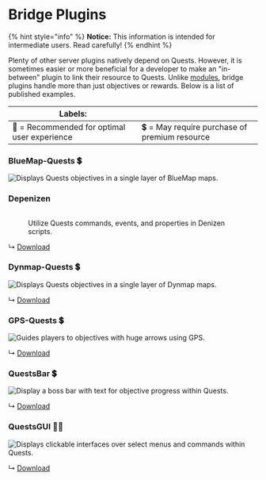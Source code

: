 # Bridge Plugins

{% hint style="info" %}
**Notice:** This information is intended for intermediate users. Read carefully!
{% endhint %}

Plenty of other server plugins natively depend on Quests. However, it is sometimes easier or more beneficial for a developer to make an "in-between" plugin to link their resource to Quests. Unlike [modules](https://github.com/PikaMug/Quests/wiki/Casual-%E2%80%90-Modules), bridge plugins handle more than just objectives or rewards. Below is a list of published examples.

| Labels:                                      |                                               |
| -------------------------------------------- | --------------------------------------------- |
| 🌟 = Recommended for optimal user experience | 💲 = May require purchase of premium resource |

### BlueMap-Quests 💲

![Displays Quests objectives in a single layer of BlueMap maps.](../.gitbook/assets/blue.png)



### Depenizen

<figure><img src="https://i.alexgoodwin.media/i/misc/e539a9.png" alt=""><figcaption><p>Utilize Quests commands, events, and properties in Denizen scripts.</p></figcaption></figure>

↳ [Download](https://github.com/DenizenScript/Depenizen)

### Dynmap-Quests 💲

![Displays Quests objectives in a single layer of Dynmap maps.](https://i.imgur.com/cjS4crB.png)

↳ [Download](https://www.spigotmc.org/resources/dynmap-quests.65987/)

### GPS-Quests 💲

![Guides players to objectives with huge arrows using GPS.](https://camo.githubusercontent.com/b7330dd49cc77246b603c4802ebcffcecedbc9d9cd4ddba147d24fe0e06e10b9/68747470733a2f2f692e696d6775722e636f6d2f484a5979487a4d2e706e67)

↳ [Download](https://www.spigotmc.org/resources/gps-quests.67835/)

### QuestsBar 💲

![Display a boss bar with text for objective progress within Quests.](https://i.imgur.com/9jVAdn9.png)

↳ [Download](https://www.spigotmc.org/resources/questsbar.100634/)

### QuestsGUI 🌟💲

![Displays clickable interfaces over select menus and commands within Quests.](https://camo.githubusercontent.com/bc6481a592127a020859fd524de5479b96f32c0e7ddbd9764d738605d7622acd/68747470733a2f2f692e696d6775722e636f6d2f4b514736436c332e706e67)

↳ [Download](https://www.spigotmc.org/resources/questsgui.71666/)
